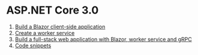 # ASP.NET Core 3.0 


1. [Build a Blazor client-side application](01-Blazor/README.md)
2. [Create a worker service](02-Worker/README.md)
3. [Build a full-stack web application with Blazor, worker service and gRPC](03-Orders/README.md)
4. [Code snippets](Snippets.md)
